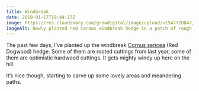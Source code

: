 ```yaml
---
title: Windbreak
date: 2019-01-17T19:44:17Z
image: https://res.cloudinary.com/growdigital/image/upload/v1547720847/hedge-6A5FC031.jpg
imageAlt: Newly planted red Cornus windbreak hedge in a patch of rough grass
---
```


The past few days, I’ve planted up the windbreak [Cornus sericea](https://pfaf.org/user/Plant.aspx?LatinName=Cornus+sericea) (Red Dogwood) hedge. Some of them are rooted cuttings from last year, some of them are optimistic hardwood cuttings. It gets mighty windy up here on the hill.

It’s nice though, starting to carve up some lovely areas and meandering paths.
